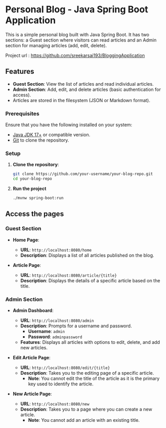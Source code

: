 # Personal Blog - Java Spring Boot Application

This is a simple personal blog built with Java Spring Boot. It has two sections: a Guest section where visitors can read articles and an Admin section for managing articles (add, edit, delete).

Project url : https://github.com/sreekarsai193/BloggingApplication
## Features

- **Guest Section**: View the list of articles and read individual articles.
- **Admin Section**: Add, edit, and delete articles (basic authentication for access).
- Articles are stored in the filesystem (JSON or Markdown format).

### Prerequisites

Ensure that you have the following installed on your system:
- [Java JDK 17+](https://www.oracle.com/java/technologies/javase-jdk17-downloads.html) or compatible version.
- [Git](https://git-scm.com/downloads) to clone the repository.

### Setup

1. **Clone the repository**:

   ```bash
   git clone https://github.com/your-username/your-blog-repo.git
   cd your-blog-repo 
2. **Run the project**
   ```bash
   ./mvnw spring-boot:run
## Access the pages

### Guest Section

- **Home Page**: 
  - **URL**: `http://localhost:8080/home`
  - **Description**: Displays a list of all articles published on the blog.

- **Article Page**: 
  - **URL**: `http://localhost:8080/article/{title}`
  - **Description**: Displays the details of a specific article based on the title.

### Admin Section

- **Admin Dashboard**: 
  - **URL**: `http://localhost:8080/admin`
  - **Description**: Prompts for a username and password. 
    - **Username**: `admin`
    - **Password**: `adminpassword`
  - **Features**: Displays all articles with options to edit, delete, and add new articles.

- **Edit Article Page**: 
  - **URL**: `http://localhost:8080/edit/{title}`
  - **Description**: Takes you to the editing page of a specific article. 
    - **Note**: You cannot edit the title of the article as it is the primary key used to identify the article.

- **New Article Page**: 
  - **URL**: `http://localhost:8080/new`
  - **Description**: Takes you to a page where you can create a new article. 
    - **Note**: You cannot add an article with an existing title.



    
   
   

